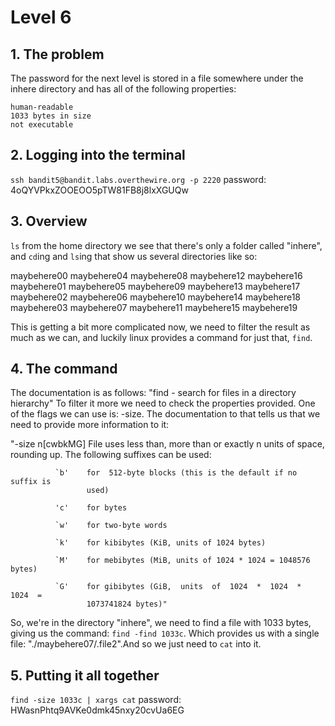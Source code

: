 # Level 6

## 1. The problem

The password for the next level is stored in a file somewhere under the inhere directory and has all of the following properties:

    human-readable
    1033 bytes in size
    not executable

## 2. Logging into the terminal

`ssh bandit5@bandit.labs.overthewire.org -p 2220`
password: 4oQYVPkxZOOEOO5pTW81FB8j8lxXGUQw

## 3. Overview

`ls` from the home directory we see that there's only a folder called "inhere", and `cd`ing and `ls`ing that show us several directories like so:

maybehere00  maybehere04  maybehere08  maybehere12  maybehere16
maybehere01  maybehere05  maybehere09  maybehere13  maybehere17
maybehere02  maybehere06  maybehere10  maybehere14  maybehere18
maybehere03  maybehere07  maybehere11  maybehere15  maybehere19

This is getting a bit more complicated now, we need to filter the result as much as we can, and luckily linux provides a command for just that, `find`.

## 4. The command

The documentation is as follows: "find - search for files in a directory hierarchy"
To filter it more we need to check the properties provided. One of the flags we can use is: -size.
The documentation to that tells us that we need to provide more information to it:

"-size n[cwbkMG]
              File uses less than, more than or  exactly  n  units  of  space,
              rounding up.  The following suffixes can be used:

              `b'    for  512-byte blocks (this is the default if no suffix is
                     used)

              'c'    for bytes

              `w'    for two-byte words

              `k'    for kibibytes (KiB, units of 1024 bytes)

              `M'    for mebibytes (MiB, units of 1024 * 1024 = 1048576 bytes)

              `G'    for gibibytes (GiB,  units  of  1024  *  1024  *  1024  =
                     1073741824 bytes)"

So, we're in the directory "inhere", we need to find a file with 1033 bytes, giving us the command: `find -find 1033c`. Which provides us with a single file: "./maybehere07/.file2".And so we just need to `cat` into it.

## 5. Putting it all together

`find -size 1033c | xargs cat`
password: HWasnPhtq9AVKe0dmk45nxy20cvUa6EG
